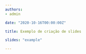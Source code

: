 ```yaml
---
authors:
- admin

date: "2020-10-16T00:00:00Z"

title: Exemplo de criação de slides

slides: "example"

---
```




